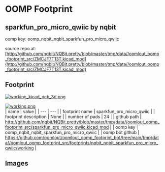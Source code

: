 # OOMP Footprint  
## sparkfun_pro_micro_qwiic  by nqbit  
  
oomp key: oomp_nqbit_nqbit_sparkfun_pro_micro_qwiic  
  
source repo at: [http://github.com/nqbit/NQBit.pretty/blob/master/tmp/data//oomlout_oomp_footprint_src/ZMCJF7T13T.kicad_mod](http://github.com/nqbit/NQBit.pretty/blob/master/tmp/data//oomlout_oomp_footprint_src/ZMCJF7T13T.kicad_mod)  
## Footprint  
  
[![working_kicad_pcb_3d.png](working_kicad_pcb_3d_600.png)](working_kicad_pcb_3d.png)  
  
[![working.png](working_600.png)](working.png)  
| name | value | 
| --- | --- | 
| footprint name | sparkfun_pro_micro_qwiic | 
| footprint description | None | 
| number of pads | 24 | 
| github path | http://github.com/nqbit/NQBit.pretty/blob/master/tmp/data//oomlout_oomp_footprint_src/sparkfun_pro_micro_qwiic.kicad_mod | 
| oomp key | oomp_nqbit_nqbit_sparkfun_pro_micro_qwiic | 
| oomp bot github | https://github.com/oomlout/oomlout_oomp_footprint_bot/tree/main/tmp/data//oomlout_oomp_footprint_src/footprints/nqbit_nqbit_sparkfun_pro_micro_qwiic/working | 
## Images  
